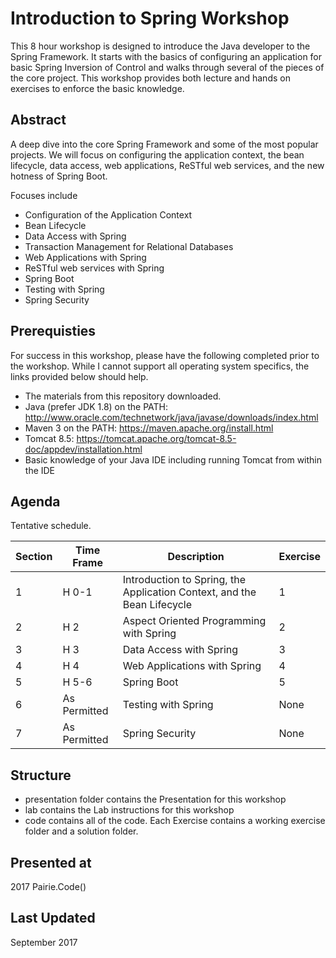 # Introduction to Spring Workshop
This 8 hour workshop is designed to introduce the Java developer to the Spring Framework. It starts with the basics
of configuring an application for basic Spring Inversion of Control and walks through several of the pieces of the core project.
This workshop provides both lecture and hands on exercises to enforce the basic knowledge.

## Abstract
A deep dive into the core Spring Framework and some of the most popular projects. We will focus on configuring the application context, the bean lifecycle, data access, web applications, ReSTful web services, and the new hotness of Spring Boot.

Focuses include 
* Configuration of the Application Context 
* Bean Lifecycle 
* Data Access with Spring 
* Transaction Management for Relational Databases 
* Web Applications with Spring 
* ReSTful web services with Spring 
* Spring Boot
* Testing with Spring
* Spring Security


## Prerequisties
For success in this workshop, please have the following completed prior to the workshop. While I cannot support all operating system
specifics, the links provided below should help.
* The materials from this repository downloaded.
* Java (prefer JDK 1.8) on the PATH: http://www.oracle.com/technetwork/java/javase/downloads/index.html
* Maven 3 on the PATH: https://maven.apache.org/install.html
* Tomcat 8.5: https://tomcat.apache.org/tomcat-8.5-doc/appdev/installation.html
* Basic knowledge of your Java IDE including running Tomcat from within the IDE

## Agenda
Tentative schedule.

| Section | Time Frame | Description | Exercise |
| --- | --- | --- | --- |
| 1 | H 0-1 | Introduction to Spring, the Application Context, and the Bean Lifecycle | 1 |
| 2 | H 2 | Aspect Oriented Programming with Spring | 2 |
| 3 | H 3 | Data Access with Spring | 3 |
| 4 | H 4 | Web Applications with Spring | 4 | 
| 5 | H 5-6 | Spring Boot | 5 |
| 6 | As Permitted | Testing with Spring | None |
| 7 | As Permitted | Spring Security | None |

## Structure
* presentation folder contains the Presentation for this workshop
* lab contains the Lab instructions for this workshop
* code contains all of the code. Each Exercise contains a working exercise folder and a solution folder.

## Presented at
2017 Pairie.Code()

## Last Updated
September 2017
 

